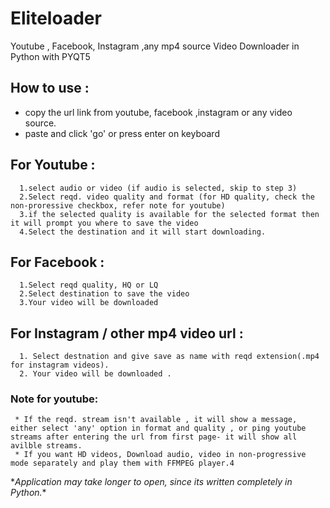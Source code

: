 # Eliteloader
Youtube , Facebook, Instagram ,any mp4 source Video Downloader in Python with PYQT5


## How to use :
  * copy the url link from youtube, facebook ,instagram or any video source.
  * paste and click 'go' or press enter on keyboard
## For Youtube :
      1.select audio or video (if audio is selected, skip to step 3)
      2.Select reqd. video quality and format (for HD quality, check the non-proressive checkbox, refer note for youtube)
      3.if the selected quality is available for the selected format then it will prompt you where to save the video
      4.Select the destination and it will start downloading.
      
## For Facebook :
      1.Select reqd quality, HQ or LQ 
      2.Select destination to save the video
      3.Your video will be downloaded
      
## For Instagram / other mp4 video url :
      1. Select destnation and give save as name with reqd extension(.mp4 for instagram videos).
      2. Your video will be downloaded .
      
### Note for youtube:
     * If the reqd. stream isn't available , it will show a message, either select 'any' option in format and quality , or ping youtube streams after entering the url from first page- it will show all avilble streams.
     * If you want HD videos, Download audio, video in non-progressive mode separately and play them with FFMPEG player.4
     
\**Application may take longer to open, since its written completely in Python.**
